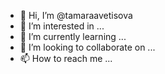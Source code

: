 - 👋 Hi, I’m @tamaraavetisova
- 👀 I’m interested in ...
- 🌱 I’m currently learning ...
- 💞️ I’m looking to collaborate on ...
- 📫 How to reach me ...

<!---
tamaraavetisova/tamaraavetisova is a ✨ special ✨ repository because its `README.md` (this file) appears on your GitHub profile.
You can click the Preview link to take a look at your changes.
--->
